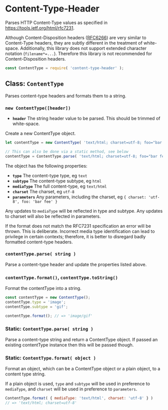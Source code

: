 # Content-Type-Header

Parses HTTP Content-Type values as specified in https://tools.ietf.org/html/rfc7231.

Although Content-Disposition headers ([RFC6266](https://tools.ietf.org/html/rfc6266)) are very similar to Content-Type headers, they are subtly different in the treatment of white-space.  Additionally, this library does not support extended character notation (`filename*=...`). Therefore this library is not recommended for Content-Disposition headers.

```js
const ContentType = require( 'content-type-header' );
```

## Class: `ContentType`

Parses content-type headers and formats them to a string. 

### `new ContentType([header])`

* **`header`** The string header value to be parsed.  This should be trimmed of white-space.

Create a new ContentType object.

```js
let contentType = new ContentType( 'text/html; charset=utf-8; foo="bar fee"' );

// This can also be done via a static method, see below 
contentType = ContentType.parse( 'text/html; charset=utf-8; foo="bar fee"' );
```

The object has the following properties:

* **`type`** The content-type type, eg `text`
* **`subtype`** The content-type subtype, eg `html`
* **`mediaType`** The full content-type, eg `text/html`
* **`charset`** The charset, eg `utf-8`
* **`parameters`** Any parameters, including the charset, eg `{ charset: 'utf-8', foo: 'bar fee' }`

Any updates to `mediaType` will be reflected in type and subtype.  Any updates to charset will also be reflected in parameters.

If the format does not match the RFC7231 specification an error will be thrown.  This is deliberate.  Incorrect media type identification can lead to privilege in certain contexts; therefore, it is better to disregard badly formatted content-type headers.

### `contentType.parse( string )`

Parse a content-type header and update the properties listed above.

### `contentType.format()`, `contentType.toString()`

Format the contentType into a string.

```js
const contentType = new ContentType();
contentType.type = 'image';
contentType.subtype = 'gif';

contentType.format(); // => 'image/gif'
```

### Static: `ContentType.parse( string )`

Parse a content-type string and return a ContentType object.  If passed an existing contentType instance then this will be passed though.

### Static: `ContentType.format( object )`

Format an object, which can be a ContentType object or a plain object, to a content type string.

If a plain object is used, `type` and `subtype` will be used in preference to `mediaType`, and `charset` will be used in preference to `parameters`.

```js
ContentType.format( { mediaType: 'text/html', charset: 'utf-8' } )
// => 'text/html; charset=utf-8'
```